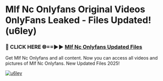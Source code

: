 # Mlf Nc Onlyfans Original Videos 0nlyFans Leaked - Files Updated! (u6ley)

<h3>🔴 CLICK HERE 🌐==►► <a href="https://tinyurl.com/3hn5wdd3" rel="nofollow">Mlf Nc Onlyfans Updated Files</a></h3>

Get Mlf Nc Onlyfans and all content. Now you can access all videos and pictures of Mlf Nc Onlyfans. New Updated Files 2025!

[![u6ley](https://i.imgur.com/4HnBqBT.gif)](https://tinyurl.com/3hn5wdd3)
